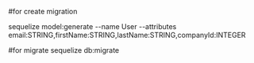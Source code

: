 #for create migration 

sequelize model:generate --name User --attributes email:STRING,firstName:STRING,lastName:STRING,companyId:INTEGER

#for migrate
sequelize db:migrate
